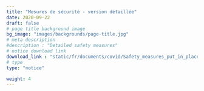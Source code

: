```yaml
---
title: "Mesures de sécurité - version détaillée"
date: 2020-09-22
draft: false
# page title background image
bg_image: "images/backgrounds/page-title.jpg"
# meta description
#description : "Detailed safety measures"
# notice download link
download_link : "static/fr/documents/covid/Safety_measures_put_in_place_at_UNF.pdf"
# type
type: "notice"

weight: 4
---
```

